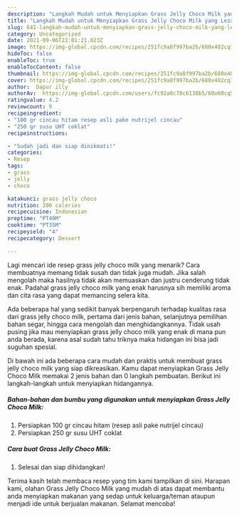 ```yaml
---
description: "Langkah Mudah untuk Menyiapkan Grass Jelly Choco Milk yang Lezat"
title: "Langkah Mudah untuk Menyiapkan Grass Jelly Choco Milk yang Lezat"
slug: 642-langkah-mudah-untuk-menyiapkan-grass-jelly-choco-milk-yang-lezat
category: Uncategorized
date: 2021-09-06T22:01:21.023Z
image: https://img-global.cpcdn.com/recipes/251fc9a8f997ba2b/680x482cq70/grass-jelly-choco-milk-foto-resep-utama.jpg
hideToc: false
enableToc: true
enableTocContent: false
thumbnail: https://img-global.cpcdn.com/recipes/251fc9a8f997ba2b/680x482cq70/grass-jelly-choco-milk-foto-resep-utama.jpg
cover: https://img-global.cpcdn.com/recipes/251fc9a8f997ba2b/680x482cq70/grass-jelly-choco-milk-foto-resep-utama.jpg
author:  Dapur illy
authorAv:  https://img-global.cpcdn.com/users/fc92a8c78c6138b5/60x60cq50/avatar.jpg
ratingvalue: 4.2
reviewcount: 9
recipeingredient:
- "100 gr cincau hitam resep asli pake nutrijel cincau"
- "250 gr susu UHT coklat"
recipeinstructions:

- "Sudah jadi dan siap dinikmati!"
categories:
- Resep
tags:
- grass
- jelly
- choco

katakunci: grass jelly choco 
nutrition: 200 calories
recipecuisine: Indonesian
preptime: "PT40M"
cooktime: "PT35M"
recipeyield: "4"
recipecategory: Dessert

---
```



Lagi mencari ide resep grass jelly choco milk yang menarik? Cara membuatnya memang tidak susah dan tidak juga mudah. Jika salah mengolah maka hasilnya tidak akan memuaskan dan justru cenderung tidak enak. Padahal grass jelly choco milk yang enak harusnya sih memiliki aroma dan cita rasa yang dapat memancing selera kita.


Ada beberapa hal yang sedikit banyak berpengaruh terhadap kualitas rasa dari grass jelly choco milk, pertama dari jenis bahan, selanjutnya pemilihan bahan segar, hingga cara mengolah dan menghidangkannya. Tidak usah pusing jika mau menyiapkan grass jelly choco milk yang enak di mana pun anda berada, karena asal sudah tahu triknya maka hidangan ini bisa jadi suguhan spesial.




Di bawah ini ada beberapa cara mudah dan praktis untuk membuat grass jelly choco milk yang siap dikreasikan. Kamu dapat menyiapkan Grass Jelly Choco Milk memakai 2 jenis bahan dan 0 langkah pembuatan. Berikut ini langkah-langkah untuk menyiapkan hidangannya.

<!--inarticleads1-->

##### Bahan-bahan dan bumbu yang digunakan untuk menyiapkan Grass Jelly Choco Milk:

1. Persiapkan 100 gr cincau hitam (resep asli pake nutrijel cincau)
1. Persiapkan 250 gr susu UHT coklat




<!--inarticleads2-->

##### Cara buat Grass Jelly Choco Milk:


1. Selesai dan siap dihidangkan!



Terima kasih telah membaca resep yang tim kami tampilkan di sini. Harapan kami, olahan Grass Jelly Choco Milk yang mudah di atas dapat membantu anda menyiapkan makanan yang sedap untuk keluarga/teman ataupun menjadi ide untuk berjualan makanan. Selamat mencoba!
